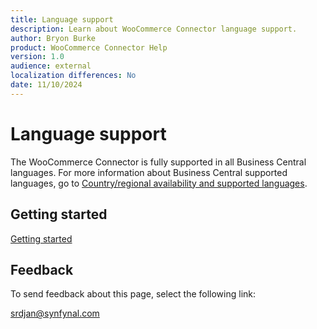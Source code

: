 ```yaml
---
title: Language support
description: Learn about WooCommerce Connector language support.
author: Bryon Burke
product: WooCommerce Connector Help
version: 1.0
audience: external
localization differences: No
date: 11/10/2024
---
```


<!-- markdownlint-disable MD006 MD007 MD009 MD024 MD025 MD033 -->
<!--// cspell:ignore  markdownlint allowfullscreen keyframes -->

# Language support

The WooCommerce Connector is fully supported in all Business Central languages. For more information about Business Central supported languages, go to <a href="https://learn.microsoft.com/en-us/dynamics365/business-central/dev-itpro/compliance/apptest-countries-and-translations" target="_blank">Country/regional availability and supported languages</a>.

## Getting started

[Getting started](getting-started.md)

## Feedback

To send feedback about this page, select the following link:

[srdjan@synfynal.com](mailto:srdjan@synfynal.com?subject=Documentation%20Feedback%20Product%20Docs:%20language-support)
